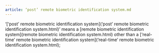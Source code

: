 ```yaml
---
article: ‘post’ remote biometric identification system.md
---
```


‘[‘post’ remote biometric identification system](‘post’ remote biometric identification system.html)’ means a [remote biometric identification system](remote biometric identification system.html) other than a [‘real-time’ remote biometric identification system](‘real-time’ remote biometric identification system.html);
